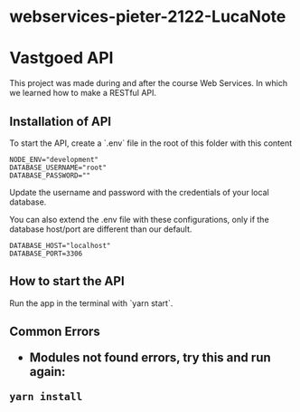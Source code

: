 ﻿# webservices-pieter-2122-LucaNote
<h1>Vastgoed API</h1>
This project was made during and after the course Web Services. In which we learned how to make a RESTful API.
<h2>Installation of API</h2>
To start the API, create a `.env` file in the root of this folder with this content

```
NODE_ENV="development"
DATABASE_USERNAME="root"
DATABASE_PASSWORD=""
```
Update the username and password with the credentials of your local database.

You can also extend the .env file with these configurations, only if the database host/port are different than our default.

```
DATABASE_HOST="localhost"
DATABASE_PORT=3306
```

<h2>How to start the API</h2>
Run the app in the terminal with `yarn start`.

<h2>Common Errors<h/2>

* Modules not found errors, try this and run again:

```
yarn install
```
